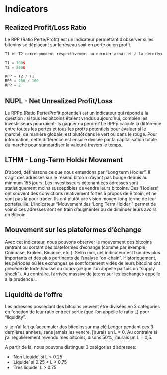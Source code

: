 # Indicators

## Realized Profit/Loss Ratio

Le RPP (Ratio Perte/Profit) est un indicateur permettant d’observer si les bitcoins se déplaçant sur le réseau sont en perte ou en profit.

```javascript
T1 et T2 correspondent respectivement au dernier achat et à la dernière ventes

T1 = 100$
T2 = 200$

RPP = T2 / T1
RPP = 200 / 100
RPP = 2

```

## NUPL - Net Unrealized Profit/Loss

Le RPPp (Ratio Perte/Profit potentiel) est un indicateur qui répond à la question :
si tous les bitcoins étaient vendus aujourd’hui, combien les investisseurs pourraient-ils gagner ou perdre?
Le RPPp calcule la différence entre toutes les pertes et tous les profits potentiels pour évaluer si le marché, de manière globale, est plutôt dans le vert ou dans le rouge. Pour information, cette différence est ensuite divisée par la capitalisation totale du marché pour standardiser la valeur à travers le temps.

## LTHM - Long-Term Holder Movement

D’abord, définissons ce que nous entendons par “Long term Hodler”. Il s’agit des adresses sur le réseau bitcoin n’ayant pas bougé depuis au minmum 155 jours. Les investisseurs détenant ces adresses sont statistiquement moins susceptibles de vendre leurs bitcoins. Ces ‘Hodlers’ ont souvent des convictions relativement fortes à propos de Bitcoin, et ne sont pas là pour trader. Ils ont plutôt une vision moyen-long terme de leur portefeuille.
L’indicateur “Mouvement des ‘Long Term Holder’” permet de voir si ces adresses sont en train d’augmenter ou de diminuer leurs avoirs en Bitcoin.

## Mouvement sur les plateformes d’échange

Avec cet indicateur, nous pouvons observer le mouvement des bitcoins rentrant ou sortant des plateformes d’échange (comme par exemple Coinbase, Kraken, Binance, etc.).
Selon moi, cet indicateur est l’un des plus importants et des plus pertinents de l’analyse “on-chain”. Historiquement, les périodes où les exchanges se sont fortement vidés de leurs bitcoins ont précédé de forte hausse du cours (ce que l’on appelle parfois un “supply shock”). Au contraire, l’arrivée massive de jetons sur les exchanges appelle à la prudence...

## Liquidité de l’offre

 Les adresses possédant des bitcoins peuvent être divisées en 3 catégories en fonction de leur ratio entrée/ sortie (que l’on appelle le ratio L) pour “liquidity”.

 si je n’ai fait qu’accumuler des bitcoins sur ma clé Ledger pendant ces 3 dernières années, sans jamais les vendre, j’aurais un L = 0.
 Au contraire si j’ai régulièrement revendu mes bitcoins, disons 50%, j’aurais un L = 0,5.

A partir de là, nous pouvons distinguer 3 catégories d’adresses:

- ‘Non Liquide’ si L < 0.25
- ‘Liquide’ si 0.25 < L < 0.75
- ‘Très liquide’ L > 0.75

